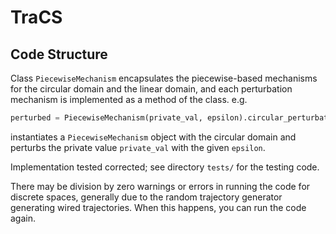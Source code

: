 # TraCS

## Code Structure


Class `PiecewiseMechanism` encapsulates the piecewise-based mechanisms for the circular domain and the linear domain,
and each perturbation mechanism is implemented as a method of the class. e.g.
```python
perturbed = PiecewiseMechanism(private_val, epsilon).circular_perturbation()
```
instantiates a `PiecewiseMechanism` object with the circular domain and perturbs the private value `private_val` with the given `epsilon`.


Implementation tested corrected; see directory `tests/` for the testing code.

There may be division by zero warnings or errors in running the code for discrete spaces,
generally due to the random trajectory generator generating wired trajectories.
When this happens, you can run the code again.
